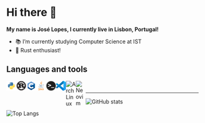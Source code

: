 # Hi there 👋

**My name is José Lopes, I currently live in Lisbon, Portugal!**

- 📚 I’m currently studying Computer Science at IST
- 🦀 Rust enthusiast!

## Languages and tools
<img align="left" alt="Python" width="26px" src="https://raw.githubusercontent.com/github/explore/80688e429a7d4ef2fca1e82350fe8e3517d3494d/topics/python/python.png" />
<img align="left" alt="Rust" width="26px" src="https://raw.githubusercontent.com/github/explore/80688e429a7d4ef2fca1e82350fe8e3517d3494d/topics/rust/rust.png" />
<img align="left" alt="C" width="26px" src="https://raw.githubusercontent.com/github/explore/f3e22f0dca2be955676bc70d6214b95b13354ee8/topics/c/c.png" />
<img align="left" alt="Java" width="26px" src="https://raw.githubusercontent.com/github/explore/5b3600551e122a3277c2c5368af2ad5725ffa9a1/topics/java/java.png" />
<img align="left" alt="Terminal" width="26px" src="https://raw.githubusercontent.com/github/explore/80688e429a7d4ef2fca1e82350fe8e3517d3494d/topics/terminal/terminal.png" />
<img align="left" alt="Visual Studio Code" width="26px" src="https://raw.githubusercontent.com/github/explore/80688e429a7d4ef2fca1e82350fe8e3517d3494d/topics/visual-studio-code/visual-studio-code.png" />
<img align="left" alt="Arch Linux" width="26px" src="https://avatars.githubusercontent.com/u/4673648?s=200&v=4" />
<img align="left" alt="Neovim" width="26px" src="https://avatars.githubusercontent.com/u/6471485?s=200&v=4" />

<br>

---

![GitHub stats](https://github-readme-stats.vercel.app/api?username=joserlopes&theme=gruvbox)

![Top Langs](https://github-readme-stats.vercel.app/api/top-langs/?username=joserlopes&theme=gruvbox&hide=prolog,jupyter)